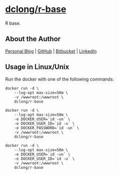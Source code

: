# [dclong/r-base](https://hub.docker.com/r/dclong/r-base/)

R base.

## About the Author

[Personal Blog](http://www.legendu.net)   |   [GitHub](https://github.com/dclong)   |   [Bitbucket](https://bitbucket.org/dclong/)   |   [LinkedIn](http://www.linkedin.com/in/ben-chuanlong-du-1239b221/)

## Usage in Linux/Unix

Run the docker with one of the following commands.

```
docker run -d \
    --log-opt max-size=50m \
    -v /wwwroot:/wwwroot \
    dclong/r-base 
```

```
docker run -d \
    --log-opt max-size=50m \
    -e DOCKER_USER=`id -un` \
    -e DOCKER_USER_ID=`id -u` \
    -e DOCKER_PASSWORD=`id -un` \
    -v /wwwroot:/wwwroot \
    dclong/r-base
```
```
docker run -d \
    --log-opt max-size=50m \
    -e DOCKER_USER=`id -un` \
    -e DOCKER_USER_ID=`id -u` \
    -v /wwwroot:/wwwroot \
    dclong/r-base
```
